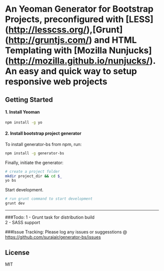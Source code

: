 # An Yeoman Generator for Bootstrap Projects, preconfigured with [LESS] (http://lesscss.org/),[Grunt] (http://gruntjs.com/) and HTML Templating with [Mozilla Nunjucks] (http://mozilla.github.io/nunjucks/). An easy and quick way to setup responsive web projects 


## Getting Started

#### 1. Install Yeoman

```bash
npm install -g yo
``` 

#### 2. Install bootstrap project generator

To install generator-bs from npm, run:

```bash
npm install -g generator-bs
```

Finally, initiate the generator:

```bash
# create a project folder
mkdir project_dir && cd $_
yo bs
```

Start development.

```bash
# run grunt command to start development
grunt dev
```
-----------

###Todo: 
1 - Grunt task for distribution build <br />
2 - SASS support <br />

###Issue Tracking:
Please log any issues or suggesstions @ https://github.com/surajair/generator-bs/issues

## License

MIT
